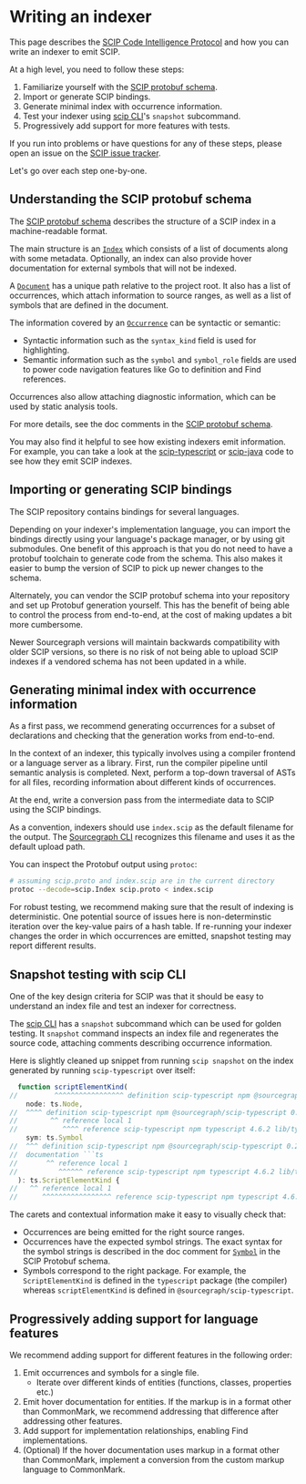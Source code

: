 # Writing an indexer

This page describes the [SCIP Code Intelligence Protocol](https://github.com/sourcegraph/scip)
and how you can write an indexer to emit SCIP.

At a high level, you need to follow these steps:

1. Familiarize yourself with the [SCIP protobuf schema][].
1. Import or generate SCIP bindings.
1. Generate minimal index with occurrence information.
1. Test your indexer using [scip CLI][]'s `snapshot` subcommand.
1. Progressively add support for more features with tests.

If you run into problems or have questions for any of these steps,
please open an issue on the [SCIP issue tracker][].

[SCIP protobuf schema]: https://github.com/sourcegraph/scip/blob/main/scip.proto

[scip CLI]: https://github.com/sourcegraph/scip#scip-cli-reference

[SCIP issue tracker]: https://github.com/sourcegraph/scip/issues

Let's go over each step one-by-one.

## Understanding the SCIP protobuf schema

The [SCIP protobuf schema][] describes the structure
of a SCIP index in a machine-readable format.

The main structure is an [`Index`][]
which consists of a list of documents
along with some metadata.
Optionally, an index can also provide
hover documentation for external symbols
that will not be indexed.

[`Index`]: https://sourcegraph.com/search?q=context:global+repo:%5Egithub%5C.com/sourcegraph/scip%24+%5Emessage+Index+%7B%5Cn%28.%2B%5Cn%29%2B%7D&patternType=regexp

A [`Document`][] has a unique path relative to the project root.
It also has a list of occurrences,
which attach information to source ranges,
as well as a list of symbols that are defined
in the document.

[`Document`]: https://sourcegraph.com/search?q=context:global+repo:%5Egithub%5C.com/sourcegraph/scip%24+message+Document+%7B...%7D&patternType=structural

The information covered by an [`Occurrence`][] can be syntactic or semantic:

- Syntactic information such as the `syntax_kind` field
  is used for highlighting.
- Semantic information such as the `symbol` and `symbol_role` fields
  are used to power code navigation features
  like Go to definition and Find references.

[`Occurrence`]: https://sourcegraph.com/search?q=context:global+repo:%5Egithub%5C.com/sourcegraph/scip%24+message+Occurrence+%7B...%7D&patternType=structural

Occurrences also allow attaching diagnostic information,
which can be used by static analysis tools.

For more details, see the doc comments
in the [SCIP protobuf schema][].

You may also find it helpful
to see how existing indexers emit information.
For example, you can take a look at
the [scip-typescript][] or [scip-java][] code
to see how they emit SCIP indexes.

[scip-typescript]: https://github.com/sourcegraph/scip-typescript
[scip-java]: https://github.com/sourcegraph/scip-java

## Importing or generating SCIP bindings

The SCIP repository contains bindings for several languages.

Depending on your indexer's implementation language,
you can import the bindings directly using your language's package manager,
or by using git submodules.
One benefit of this approach is that you do not need to
have a protobuf toolchain to generate code from the schema.
This also makes it easier to bump the version of SCIP to pick up
newer changes to the schema.

Alternately, you can vendor the SCIP protobuf schema into your repository
and set up Protobuf generation yourself.
This has the benefit of being able to control the process
from end-to-end, at the cost of making updates a bit more cumbersome.

<!-- TODO: Is it OK to make this promise here? -->
Newer Sourcegraph versions will maintain backwards compatibility
with older SCIP versions, so there is no risk of not being able
to upload SCIP indexes if a vendored schema has not been updated
in a while.

## Generating minimal index with occurrence information

As a first pass,
we recommend generating occurrences for a subset of declarations
and checking that the generation works from end-to-end.

In the context of an indexer,
this typically involves using a compiler frontend or a language server as a library.
First, run the compiler pipeline until semantic analysis is completed.
Next, perform a top-down traversal of ASTs for all files,
recording information about different kinds of occurrences.

At the end, write a conversion pass from the intermediate
data to SCIP using the SCIP bindings.

As a convention, indexers should use `index.scip` as the default filename
for the output. The [Sourcegraph CLI][] recognizes this filename and uses
it as the default upload path.

[Sourcegraph CLI]: https://github.com/sourcegraph/src-cli

You can inspect the Protobuf output using `protoc`:

```sh
# assuming scip.proto and index.scip are in the current directory
protoc --decode=scip.Index scip.proto < index.scip
```

For robust testing,
we recommend making sure that the result of indexing is deterministic.
One potential source of issues here is non-determinstic
iteration over the key-value pairs of a hash table.
If re-running your indexer changes the order in which occurrences are emitted,
snapshot testing may report different results.

## Snapshot testing with scip CLI

One of the key design criteria for SCIP
was that it should be easy to understand an index file
and test an indexer for correctness.

The [scip CLI][] has a `snapshot` subcommand
which can be used for golden testing.
It `snapshot` command inspects an index file
and regenerates the source code,
attaching comments describing occurrence information.

Here is slightly cleaned up snippet from running
`scip snapshot` on the index generated by
running `scip-typescript` over itself:

```ts
  function scriptElementKind(
//         ^^^^^^^^^^^^^^^^^ definition scip-typescript npm @sourcegraph/scip-typescript 0.2.0 src/FileIndexer.ts/scriptElementKind().
    node: ts.Node,
//  ^^^^ definition scip-typescript npm @sourcegraph/scip-typescript 0.2.0 src/FileIndexer.ts/scriptElementKind().(node)
//        ^^ reference local 1
//           ^^^^ reference scip-typescript npm typescript 4.6.2 lib/typescript.d.ts/ts/Node#
    sym: ts.Symbol
//  ^^^ definition scip-typescript npm @sourcegraph/scip-typescript 0.2.0 src/FileIndexer.ts/scriptElementKind().(sym)
//  documentation ```ts
//       ^^ reference local 1
//          ^^^^^^ reference scip-typescript npm typescript 4.6.2 lib/typescript.d.ts/ts/Symbol#
  ): ts.ScriptElementKind {
//   ^^ reference local 1
//      ^^^^^^^^^^^^^^^^^ reference scip-typescript npm typescript 4.6.2 lib/typescript.d.ts/ts/ScriptElementKind#
```

The carets and contextual information make it easy to visually check that:

- Occurrences are being emitted for the right source ranges.
- Occurrences have the expected symbol strings.
  The exact syntax for the symbol strings is described
  in the doc comment for [`Symbol`][] in the SCIP Protobuf schema.
- Symbols correspond to the right package.
  For example, the `ScriptElementKind` is defined in the
  `typescript` package (the compiler) whereas
  `scriptElementKind` is defined in `@sourcegraph/scip-typescript`.

[`Symbol`]: https://sourcegraph.com/github.com/sourcegraph/scip@12459c75fc15117e68b4c15a58e8581b738b855f/-/blob/scip.proto?L87-115

## Progressively adding support for language features

We recommend adding support for different features in the following order:

1. Emit occurrences and symbols for a single file.
   - Iterate over different kinds of entities (functions, classes, properties etc.)
1. Emit hover documentation for entities.
   If the markup is in a format other than CommonMark,
   we recommend addressing that difference after addressing other features.
1. Add support for implementation relationships, enabling Find implementations.
1. (Optional) If the hover documentation uses markup in a format other than CommonMark,
   implement a conversion from the custom markup language to CommonMark.
